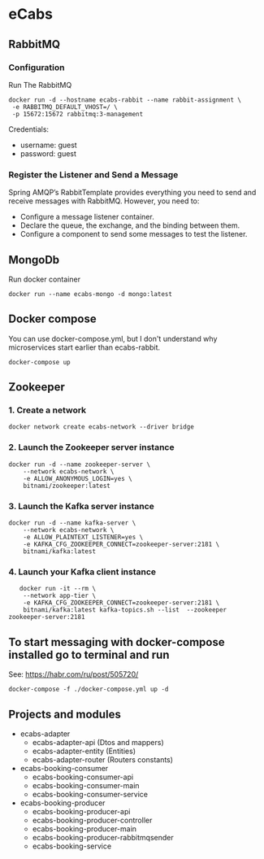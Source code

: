 # eCabs

## RabbitMQ
### Configuration
Run The RabbitMQ
```shell
docker run -d --hostname ecabs-rabbit --name rabbit-assignment \
 -e RABBITMQ_DEFAULT_VHOST=/ \
 -p 15672:15672 rabbitmq:3-management
```

Credentials:
* username: guest
* password: guest

### Register the Listener and Send a Message
Spring AMQP’s RabbitTemplate provides everything you need to send and receive messages with RabbitMQ. However, you need to:

* Configure a message listener container.
* Declare the queue, the exchange, and the binding between them.
* Configure a component to send some messages to test the listener.

## MongoDb
Run docker container
```shell
docker run --name ecabs-mongo -d mongo:latest
```

## Docker compose
You can use docker-compose.yml, but I don't understand why microservices start earlier than ecabs-rabbit.
```shell
docker-compose up
```

## Zookeeper
### 1. Create a network
```shell
docker network create ecabs-network --driver bridge
```

### 2. Launch the Zookeeper server instance
```shell
docker run -d --name zookeeper-server \
    --network ecabs-network \
    -e ALLOW_ANONYMOUS_LOGIN=yes \
    bitnami/zookeeper:latest
```

### 3. Launch the Kafka server instance
```shell
docker run -d --name kafka-server \
    --network ecabs-network \
    -e ALLOW_PLAINTEXT_LISTENER=yes \
    -e KAFKA_CFG_ZOOKEEPER_CONNECT=zookeeper-server:2181 \
    bitnami/kafka:latest
```

### 4. Launch your Kafka client instance
```shell
   docker run -it --rm \
    --network app-tier \
    -e KAFKA_CFG_ZOOKEEPER_CONNECT=zookeeper-server:2181 \
    bitnami/kafka:latest kafka-topics.sh --list  --zookeeper zookeeper-server:2181
```

## To start messaging with docker-compose installed go to terminal and run
See: https://habr.com/ru/post/505720/
```shell
docker-compose -f ./docker-compose.yml up -d
```

## Projects and modules
 * ecabs-adapter
   * ecabs-adapter-api (Dtos and mappers)
   * ecabs-adapter-entity (Entities)
   * ecabs-adapter-router (Routers constants)
 * ecabs-booking-consumer
   * ecabs-booking-consumer-api
   * ecabs-booking-consumer-main
   * ecabs-booking-consumer-service
 * ecabs-booking-producer
   * ecabs-booking-producer-api
   * ecabs-booking-producer-controller
   * ecabs-booking-producer-main
   * ecabs-booking-producer-rabbitmqsender
   * ecabs-booking-service